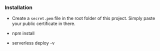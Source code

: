 ### Installation

* Create a `secret.pem` file in the root folder of this project. Simply paste your public certificate in there.

* npm install

* serverless deploy -v

```